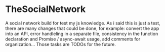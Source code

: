 # TheSocialNetwork
A social network build for test my js knowledge.
As i said this is just a test, there are many changes that could be done, for example: convert the app into an API, error handleling in a separate file, consistency in the function declaration and Promise / async-await usage, add comments for organization...
Those tasks are TODOs for the future.
